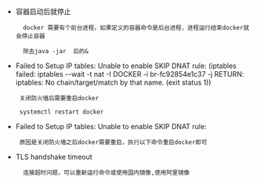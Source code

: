 <!--
 * @Author: wjn
 * @Date: 2020-09-06 12:33:27
 * @LastEditors: wjn
 * @LastEditTime: 2020-09-06 14:14:32
-->
* 容器启动后就停止

        docker 需要有个前台进程，如果定义的容器命令是后台进程，进程运行结束docker就会停止容器

        除去java -jar  后的&

 * Failed to Setup IP tables: Unable to enable SKIP DNAT rule:  (iptables failed: iptables --wait -t nat -I DOCKER -i br-fc92854e1c37 -j RETURN: iptables: No chain/target/match by that name.
 (exit status 1))

        关闭防火墙后需要重启docker

        systemctl restart docker

*  Failed to Setup IP tables: Unable to enable SKIP DNAT rule:

        原因是关闭防火墙之后docker需要重启，执行以下命令重启docker即可

* TLS handshake timeout

        连接超时问题，可以重新运行命令或使用国内镜像,使用阿里镜像